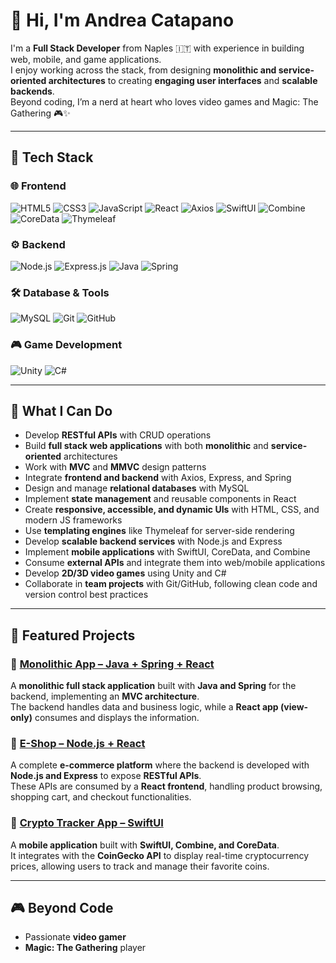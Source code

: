 # 👋 Hi, I'm Andrea Catapano  

I'm a **Full Stack Developer** from Naples 🇮🇹 with experience in building web, mobile, and game applications.  
I enjoy working across the stack, from designing **monolithic and service-oriented architectures** to creating **engaging user interfaces** and **scalable backends**.  
Beyond coding, I’m a nerd at heart who loves video games and Magic: The Gathering 🎮✨  


---

## 🚀 Tech Stack

### 🌐 Frontend
![HTML5](https://img.shields.io/badge/HTML5-E34F26?style=for-the-badge&logo=html5&logoColor=white)
![CSS3](https://img.shields.io/badge/CSS3-1572B6?style=for-the-badge&logo=css3&logoColor=white)
![JavaScript](https://img.shields.io/badge/JavaScript-F7DF1E?style=for-the-badge&logo=javascript&logoColor=black)
![React](https://img.shields.io/badge/React-61DAFB?style=for-the-badge&logo=react&logoColor=black)
![Axios](https://img.shields.io/badge/Axios-5A29E4?style=for-the-badge&logo=axios&logoColor=white)
![SwiftUI](https://img.shields.io/badge/SwiftUI-FA7343?style=for-the-badge&logo=swift&logoColor=white)
![Combine](https://img.shields.io/badge/Combine-000000?style=for-the-badge&logo=apple&logoColor=white)
![CoreData](https://img.shields.io/badge/CoreData-147EFB?style=for-the-badge&logo=apple&logoColor=white)
![Thymeleaf](https://img.shields.io/badge/Thymeleaf-005F0F?style=for-the-badge&logo=thymeleaf&logoColor=white)

### ⚙️ Backend
![Node.js](https://img.shields.io/badge/Node.js-339933?style=for-the-badge&logo=nodedotjs&logoColor=white)
![Express.js](https://img.shields.io/badge/Express.js-000000?style=for-the-badge&logo=express&logoColor=white)
![Java](https://img.shields.io/badge/Java-ED8B00?style=for-the-badge&logo=java&logoColor=white)
![Spring](https://img.shields.io/badge/Spring-6DB33F?style=for-the-badge&logo=spring&logoColor=white)

### 🛠️ Database & Tools
![MySQL](https://img.shields.io/badge/MySQL-4479A1?style=for-the-badge&logo=mysql&logoColor=white)
![Git](https://img.shields.io/badge/Git-F05032?style=for-the-badge&logo=git&logoColor=white)
![GitHub](https://img.shields.io/badge/GitHub-181717?style=for-the-badge&logo=github&logoColor=white)

### 🎮 Game Development
![Unity](https://img.shields.io/badge/Unity-000000?style=for-the-badge&logo=unity&logoColor=white)
![C#](https://img.shields.io/badge/C%23-239120?style=for-the-badge&logo=c-sharp&logoColor=white)

---

## 📌 What I Can Do
- Develop **RESTful APIs** with CRUD operations  
- Build **full stack web applications** with both **monolithic** and **service-oriented** architectures  
- Work with **MVC** and **MMVC** design patterns  
- Integrate **frontend and backend** with Axios, Express, and Spring  
- Design and manage **relational databases** with MySQL  
- Implement **state management** and reusable components in React  
- Create **responsive, accessible, and dynamic UIs** with HTML, CSS, and modern JS frameworks  
- Use **templating engines** like Thymeleaf for server-side rendering  
- Develop **scalable backend services** with Node.js and Express  
- Implement **mobile applications** with SwiftUI, CoreData, and Combine  
- Consume **external APIs** and integrate them into web/mobile applications  
- Develop **2D/3D video games** using Unity and C#  
- Collaborate in **team projects** with Git/GitHub, following clean code and version control best practices  

---

## 🌟 Featured Projects

### 🔹 [Monolithic App – Java + Spring + React](https://github.com/AndreaCatapano/Stack-Final-Project-Full-Stack-Plant-Management-Application-Java-React-MySQL-)
A **monolithic full stack application** built with **Java and Spring** for the backend, implementing an **MVC architecture**.  
The backend handles data and business logic, while a **React app (view-only)** consumes and displays the information.  

### 🔹 [E-Shop – Node.js + React](https://github.com/raff-E12/fullstack-project-final)
A complete **e-commerce platform** where the backend is developed with **Node.js and Express** to expose **RESTful APIs**.  
These APIs are consumed by a **React frontend**, handling product browsing, shopping cart, and checkout functionalities.  

### 🔹 [Crypto Tracker App – SwiftUI](https://github.com/AndreaCatapano/SwiftulCrypto)
A **mobile application** built with **SwiftUI, Combine, and CoreData**.  
It integrates with the **CoinGecko API** to display real-time cryptocurrency prices, allowing users to track and manage their favorite coins.  

---

## 🎮 Beyond Code
- Passionate **video gamer**  
- **Magic: The Gathering** player  
